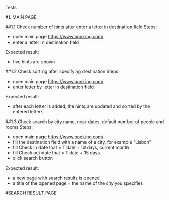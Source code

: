 Tests:

#1. MAIN PAGE

##1.1 Check number of hints after enter a letter in destination field
Steps:
* open main page https://www.booking.com/
* enter a letter in destination field

Expected result:
* five hints are shown

##1.2 Check sorting after specifying destination
Steps:
* open main page https://www.booking.com/
* enter letter by letter in destination field

Expected result:
* after each letter is added, the hints are updated and sorted by the entered letters

##1.3 Check search by city name, near dates, default number of people and rooms
Steps:
* open main page https://www.booking.com/
* fill the destination field with a name of a city, for example "Lisbon"
* fill Check in date that = T date + 10 days, current month
* fill Check out date that = T date + 15 days
* click search button

Expected result:
* a new page with search results is opened
* a title of the opened page = the name of the city you specifies




#SEARCH RESULT PAGE